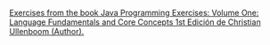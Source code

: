 <a href="https://www.amazon.com/Java-Programming-Exercises-Workbook-Developer/dp/1032579846">Exercises from the book Java Programming Exercises: Volume One: Language Fundamentals and Core Concepts 1st Edición
de Christian Ullenboom (Author).</a>
